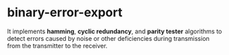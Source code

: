 # binary-error-export

It implements <b>hamming</b>, <b>cyclic redundancy</b>, and <b>parity tester</b> algorithms to detect errors caused by noise or other deficiencies during transmission from the transmitter to the receiver.
